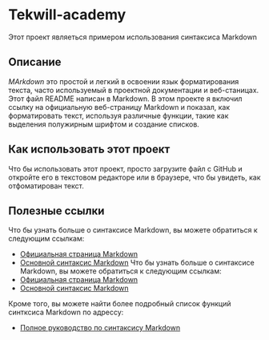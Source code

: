 # Tekwill-academy
Этот проект являеться примером использования синтаксиса Markdown
## Описание 

*MArkdown* это простой и легкий в освоении язык форматирования текста, часто используемый в проектной документации и веб-станицах. Этот файл README написан в Markdown.
В этом проекте я включил ссылку на официальную веб-страницу Markdown и показал, как форматировать текст, используя различные функции, такие как выделения полужирным шрифтом и создание списков.

## Как использовать этот проект

Что бы использовать этот проект, просто загрузите файл с GitHub и откройте его в текстовом редакторе или в браузере, что бы увидеть, как отфоматирован текст.

## Полезные ссылки 

Что бы узнать больше о синтаксисе Markdown, вы можете обратиться к следующим ссылкам: 
- [Официальная страница Markdown](https://www.markdownguide.org)
- [Основной синтаксис Markdown](https://www.markdownguide.org/cheat-sheet/)
Что бы узнать больше о синтаксисе Markdown, вы можете обратиться к следующим ссылкам: 
- [Официальная страница Markdown](https://www.markdownguide.org)
- [Основной синтаксис Markdown](https://www.markdownguide.org/cheat-sheet/)

Кроме того, вы можете найти более подробный список функций синтксиса Markdown по адрессу:

- [Полное руководство по синтаксису Markdown](https://www.markdownguide.org/extended-syntax/)